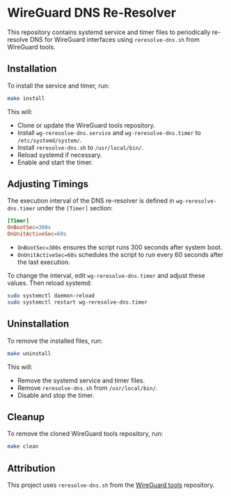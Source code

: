# WireGuard DNS Re-Resolver

This repository contains systemd service and timer files to periodically re-resolve DNS for WireGuard interfaces using `reresolve-dns.sh` from WireGuard tools.

## Installation

To install the service and timer, run:

```sh
make install
```

This will:
- Clone or update the WireGuard tools repository.
- Install `wg-reresolve-dns.service` and `wg-reresolve-dns.timer` to `/etc/systemd/system/`.
- Install `reresolve-dns.sh` to `/usr/local/bin/`.
- Reload systemd if necessary.
- Enable and start the timer.

## Adjusting Timings

The execution interval of the DNS re-resolver is defined in `wg-reresolve-dns.timer` under the `[Timer]` section:

```ini
[Timer]
OnBootSec=300s
OnUnitActiveSec=60s
```

- `OnBootSec=300s` ensures the script runs 300 seconds after system boot.
- `OnUnitActiveSec=60s` schedules the script to run every 60 seconds after the last execution.

To change the interval, edit `wg-reresolve-dns.timer` and adjust these values. Then reload systemd:

```sh
sudo systemctl daemon-reload
sudo systemctl restart wg-reresolve-dns.timer
```

## Uninstallation

To remove the installed files, run:

```sh
make uninstall
```

This will:
- Remove the systemd service and timer files.
- Remove `reresolve-dns.sh` from `/usr/local/bin/`.
- Disable and stop the timer.

## Cleanup

To remove the cloned WireGuard tools repository, run:

```sh
make clean
```

## Attribution

This project uses `reresolve-dns.sh` from the [WireGuard tools](https://git.zx2c4.com/wireguard-tools/) repository.


